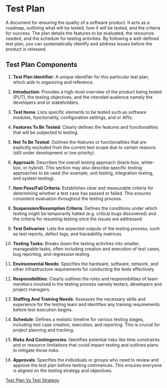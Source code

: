 # Test Plan

A document for ensuring the quality of a software product. It acts as a roadmap, outlining what will be tested, how it will be tested, and the criteria for success. The plan details the features to be evaluated, the resources needed, and the schedule for testing activities. By following a well-defined test plan, you can systematically identify and address issues before the product is released.

## Test Plan Components

1. **Test Plan Identifier**: A unique identifier for this particular test plan, which aids in organizing and reference.

2. **Introduction**: Provides a high-level overview of the product being tested (PUT), the testing objectives, and the intended audience namely the developers and or stakeholders.

3. **Test Items**: Lists specific elements to be tested such as software modules, functionality, configuration settings, and or APIs.

4. **Features To Be Tested**: Clearly defines the features and functionalities that will be subjected to testing.

5. **Not To Be Tested**: Outlines the features or functionalities that are explicitly excluded from the current test scope due to certain reasons (still under development or  low priority).

6. **Approach**: Describes the overall testing approach (black-box, white-box, or hybrid). This section may also describe specific testing approaches to be used (for example, unit testing, integration testing, and system testing).

7. **Item Pass/Fail Criteria**: Establishes clear and measurable criteria for determining whether a test case has passed or failed. This ensures consistent evaluation throughout the testing process.

8. **Suspension/Resumption Criteria**: Defines the conditions under which testing might be temporarily halted (e.g. critical bugs discovered) and the criteria for resuming testing once the issues are addressed.

9. **Test Delivaries**: Lists the expected outputs of the testing process, such as test reports, defect logs, and traceability matrices.

10. **Testing Tasks**: Breaks down the testing activities into smaller, manageable tasks, often including creation and execution of test cases, bug reporting, and regression testing.

11. **Environmental Needs**: Specifies the hardware, software, network, and other infrastructure requirements for conducting the tests effectively.

12. **Responsibilities**: Clearly outlines the roles and responsibilities of team members involved in the testing process namely testers, developers and project managers.

13. **Staffing And Training Needs**: Assesses the necessary skills and experience for the testing team and identifies any training requirements before test execution begins.

14. **Schedule**: Defines a realistic timeline for various testing stages, including test case creation, execution, and reporting. This is crucial for project planning and tracking.

15. **Risks And Contingencies**: Identifies potential risks like time constraints and or resource limitations that could impact testing and outlines plans to mitigate those risks.

16. **Approvals**: Specifies the individuals or groups who need to review and approve the test plan before testing commences. This ensures everyone is aligned on the testing strategy and objectives.

[Test Plan Vs Test Strategy](https://github.com/Xmaz2150/SoftwareTesting101/blob/main/0x04-Test_Management/test_planVStest_strategy.md)
